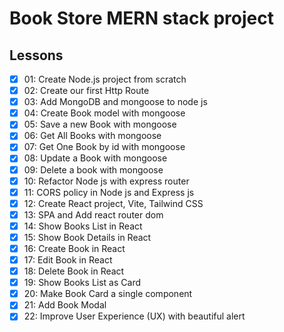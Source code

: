 # Book Store MERN stack project

## Lessons

- [x] 01: Create Node.js project from scratch
- [x] 02: Create our first Http Route
- [x] 03: Add MongoDB and mongoose to node js
- [x] 04: Create Book model with mongoose
- [x] 05: Save a new Book with mongoose
- [x] 06: Get All Books with mongoose
- [x] 07: Get One Book by id with mongoose
- [x] 08: Update a Book with mongoose
- [x] 09: Delete a book with mongoose
- [x] 10: Refactor Node js with express router
- [x] 11: CORS policy in Node js and Express js
- [x] 12: Create React project, Vite, Tailwind CSS
- [x] 13: SPA and Add react router dom
- [x] 14: Show Books List in React
- [x] 15: Show Book Details in React
- [x] 16: Create Book in React
- [x] 17: Edit Book in React
- [x] 18: Delete Book in React
- [x] 19: Show Books List as Card
- [x] 20: Make Book Card a single component
- [x] 21: Add Book Modal
- [x] 22: Improve User Experience (UX) with beautiful alert
